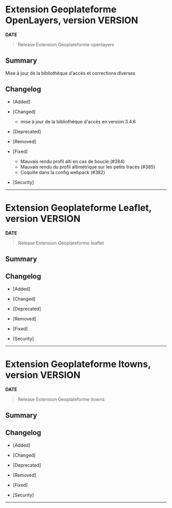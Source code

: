 



# Extension Geoplateforme OpenLayers, version __VERSION__

**__DATE__**
> Release Extension Geoplateforme openlayers

## Summary

Mise à jour de la bibliothèque d'accès et corrections diverses

## Changelog

* [Added]

* [Changed]

    - mise à jour de la bibliothèque d'accès en version 3.4.6

* [Deprecated]

* [Removed]

* [Fixed]

    - Mauvais rendu profil alti en cas de boucle (#384)
    - Mauvais rendu du profil altimétrique sur les petits tracés (#385)
    - Coquille dans la config webpack (#382)

* [Security]

---


# Extension Geoplateforme Leaflet, version __VERSION__

**__DATE__**
> Release Extension Geoplateforme leaflet

## Summary

## Changelog

* [Added]

* [Changed]

* [Deprecated]

* [Removed]

* [Fixed]

* [Security]

---



# Extension Geoplateforme Itowns, version __VERSION__

**__DATE__**
> Release Extension Geoplateforme itowns

## Summary

## Changelog

* [Added]

* [Changed]

* [Deprecated]

* [Removed]

* [Fixed]

* [Security]

---
